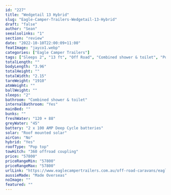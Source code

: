 ```yaml
---
id: "227"
title: "Wedgetail 13 Hybrid"
slug: "Eagle-Camper-Trailers-Wedgetail-13-Hybrid"
draft: "false"
author: "Sean"
seealsolinks: "1"
section: "review"
date: "2022-10-10T22:00:09+11:00"
featImage: "jayco1.webp"
categories: ["Eagle Camper Trailers"]
tags: ["Sleeps 2", "13 ft", "Off Road", "Combined shower & toilet", "Pop top", "50 - 60k"]
totalLength: ""
bodyLength: "3.96"
totalHeight: ""
totalWidth: "2.15"
tareWeight: "1910"
atmWeight: ""
ballWeight: ""
sleeps: "2"
bathroom: "Combined shower & toilet"
internalBathroom: "Yes"
mainBed: ""
bunks: ""
freshWater: "120 + 88"
greyWater: "45"
battery: "2 x 100 AMP Deep Cycle batteries"
solar: "Roof mounted solar"
airCon: "No"
hybrid: "Yes"
roofType: "Pop top"
towHitch: "360 offroad coupling"
price: "57800"
priceRangeMin: "57800"
priceRangeMax: "57800"
urlLink: "https://www.eaglecampertrailers.com.au/off-road-caravans/eagle-wedgetail-13-hybrid-caravan/"
aussieMade: "Made Overseas"
noImage: ""
featured: ""
---
```

